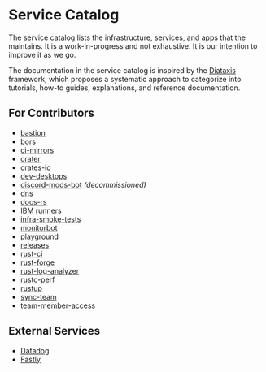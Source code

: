# Service Catalog

The service catalog lists the infrastructure, services, and apps that the
maintains. It is a work-in-progress and not exhaustive. It is our intention to
improve it as we go.

The documentation in the service catalog is inspired by the [Diataxis]
framework, which proposes a systematic approach to categorize into tutorials,
how-to guides, explanations, and reference documentation.

## For Contributors

- [bastion](./bastion/README.md)
- [bors](./bors/README.md)
- [ci-mirrors](./ci-mirrors/README.md)
- [crater](./crater/README.md)
- [crates-io](./crates-io/README.md)
- [dev-desktops](./dev-desktops/README.md)
- [discord-mods-bot](./discord-mods-bot/README.md) _(decommissioned)_
- [dns](./dns/README.md)
- [docs-rs](./dns/README.md)
- [IBM runners](./ibm-runners/README.md)
- [infra-smoke-tests](./dns/README.md)
- [monitorbot](./monitorbot/README.md)
- [playground](./playground/README.md)
- [releases](./releases/README.md)
- [rust-ci](./rust-ci/README.md)
- [rust-forge](./rust-forge/README.md)
- [rust-log-analyzer](./rust-log-analyzer/README.md)
- [rustc-perf](./rustc-perf/README.md)
- [rustup](./rustup/README.md)
- [sync-team](./sync-team/README.md)
- [team-member-access](./team-member-access/README.md)

## External Services

- [Datadog](./datadog/README.md)
- [Fastly](./fastly/README.md)

[diataxis]: https://diataxis.fr/
